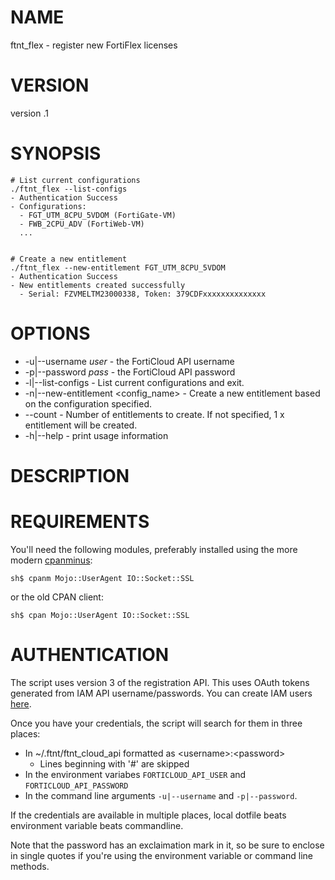 # NAME

ftnt\_flex - register new FortiFlex licenses

# VERSION

version .1

# SYNOPSIS

    # List current configurations
    ./ftnt_flex --list-configs
    - Authentication Success
    - Configurations:
      - FGT_UTM_8CPU_5VDOM (FortiGate-VM)
      - FWB_2CPU_ADV (FortiWeb-VM)
      ...


    # Create a new entitlement
    ./ftnt_flex --new-entitlement FGT_UTM_8CPU_5VDOM
    - Authentication Success
    - New entitlements created successfully
      - Serial: FZVMELTM23000338, Token: 379CDFxxxxxxxxxxxxxx

# OPTIONS

- -u|--username _user_ - the FortiCloud API username
- -p|--password _pass_ - the FortiCloud API password
- -l|--list-configs - List current configurations and exit.
- -n|--new-entitlement &lt;config\_name> - Create a new entitlement based on the configuration specified.
- --count - Number of entitlements to create. If not specified, 1 x entitlement will be created.
- -h|--help - print usage information

# DESCRIPTION

# REQUIREMENTS

You'll need the following modules, preferably installed using the more modern [cpanminus](https://metacpan.org/pod/App::cpanminus):

    sh$ cpanm Mojo::UserAgent IO::Socket::SSL

or the old CPAN client:

    sh$ cpan Mojo::UserAgent IO::Socket::SSL

# AUTHENTICATION

The script uses version 3 of the registration API. This uses OAuth tokens generated from IAM API username/passwords. You can create IAM users [here](https://support.fortinet.com/iam/#/api-user).

Once you have your credentials, the script will search for them in three places:

- In ~/.ftnt/ftnt\_cloud\_api formatted as &lt;username>:&lt;password>
    - Lines beginning with '#' are skipped
- In the environment variabes `FORTICLOUD_API_USER` and `FORTICLOUD_API_PASSWORD`
- In the command line arguments `-u|--username` and `-p|--password`.

If the credentials are available in multiple places, local dotfile beats environment variable beats commandline.

Note that the password has an exclaimation mark in it, so be sure to enclose in single quotes if you're using the environment variable or command line methods.
